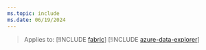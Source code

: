 ```yaml
---
ms.topic: include
ms.date: 06/19/2024
---
```

> Applies to: [!INCLUDE [fabric](fabric.md)] [!INCLUDE [azure-data-explorer](azure-data-explorer.md)] 